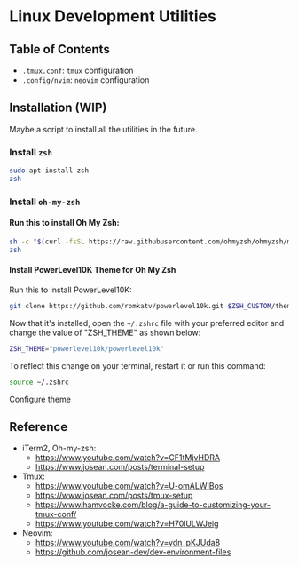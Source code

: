 # Linux Development Utilities

## Table of Contents
- `.tmux.conf`: `tmux` configuration
- `.config/nvim`: `neovim` configuration

## Installation (WIP)
Maybe a script to install all the utilities in the future.

### Install `zsh`
```bash
sudo apt install zsh
zsh
```
### Install `oh-my-zsh`
#### Run this to install Oh My Zsh:
```bash
sh -c "$(curl -fsSL https://raw.githubusercontent.com/ohmyzsh/ohmyzsh/master/tools/install.sh)"
zsh
```

#### Install PowerLevel10K Theme for Oh My Zsh
Run this to install PowerLevel10K:
```bash
git clone https://github.com/romkatv/powerlevel10k.git $ZSH_CUSTOM/themes/powerlevel10k
```

Now that it's installed, open the `~/.zshrc` file with your preferred editor and change the value of "ZSH_THEME" as shown below:

```bash
ZSH_THEME="powerlevel10k/powerlevel10k"
```

To reflect this change on your terminal, restart it or run this command:

```bash
source ~/.zshrc
```

Configure theme

## Reference
- iTerm2, Oh-my-zsh: 
  - https://www.youtube.com/watch?v=CF1tMjvHDRA
  - https://www.josean.com/posts/terminal-setup
- Tmux: 
  - https://www.youtube.com/watch?v=U-omALWIBos
  - https://www.josean.com/posts/tmux-setup
  - https://www.hamvocke.com/blog/a-guide-to-customizing-your-tmux-conf/
  - https://www.youtube.com/watch?v=H70lULWJeig
- Neovim:
  - https://www.youtube.com/watch?v=vdn_pKJUda8
  - https://github.com/josean-dev/dev-environment-files